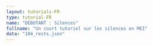 ```yaml
---
layout: tutorials-FR
type: tutorial-FR
name: "DÉBUTANT : Silences"
fullname: "Un court tutoriel sur les silences en MEI"
data: "104_rests.json"
---
```

